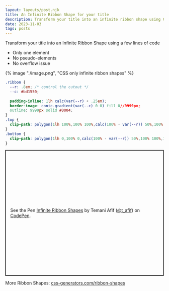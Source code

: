 ```yaml
---
layout: layouts/post.njk
title: An Infinite Ribbon Shape for your title
description: Transform your title into an infinite ribbon shape using CSS
date: 2023-11-03
tags: posts
---
```


Transform your title into an Infinite Ribbon Shape using a few lines of code
* Only one element 
* No pseudo-elements
* No overflow issue

{% image "./image.png", "CSS only infinite ribbon shapes" %}

```css
.ribbon {
  --r: .8em; /* control the cutout */
  --c: #bd1550;
  
  padding-inline: 1lh calc(var(--r) + .25em);
  border-image: conic-gradient(var(--c) 0 0) fill 0//9999px;
  outline: 9999px solid #0004;
}
.top {
  clip-path: polygon(1lh 100%,100% 100%,calc(100% - var(--r)) 50%,100% 0,1lh 0,1lh -9999px,0 -9999px,0 0);
}
.bottom {
  clip-path: polygon(1lh 0,100% 0,calc(100% - var(--r)) 50%,100% 100%,1lh 100%,1lh 9999px,0 9999px,0 100%);
}
```

<p class="codepen" data-height="400" data-default-tab="result" data-slug-hash="NWoRJMy" data-preview="true" data-user="t_afif" style="height: 400px; box-sizing: border-box; display: flex; align-items: center; justify-content: center; border: 2px solid; margin: 1em 0; padding: 1em;">
  <span>See the Pen <a href="https://codepen.io/t_afif/pen/NWoRJMy">
  Infinite Ribbon Shapes</a> by Temani Afif (<a href="https://codepen.io/t_afif">@t_afif</a>)
  on <a href="https://codepen.io">CodePen</a>.</span>
</p>
<script async src="https://cpwebassets.codepen.io/assets/embed/ei.js"></script>

More Ribbon Shapes: [css-generators.com/ribbon-shapes](https://css-generators.com/ribbon-shapes/)